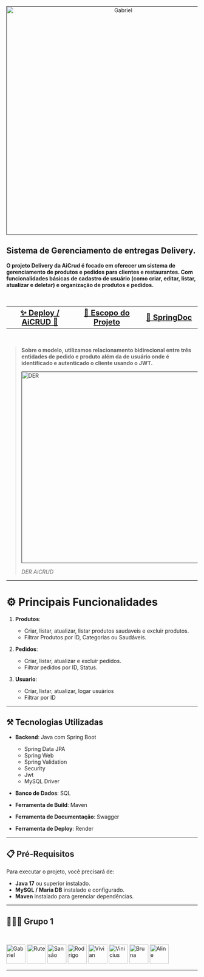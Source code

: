 <div style="text-align: center">
<a href=""><img src="https://media.discordapp.net/attachments/1302025525421936740/1318950951230505030/Captura_de_tela_2024-12-18_102723.png?ex=6764304b&is=6762decb&hm=5138d3c2bd55f64d211d8ab46accdbf68ae3d0b209422c666dda91c9e228ce78&=&format=webp&quality=lossless&width=1279&height=636" title="Gabriel" width="600" height=""></a>
</div>

## Sistema de Gerenciamento de entregas Delivery. 
**O projeto Delivery da AiCrud é focado em oferecer um sistema de gerenciamento de produtos e pedidos para clientes e restaurantes. Com funcionalidades básicas de cadastro de usuário (como criar, editar, listar, atualizar e deletar) e organização de produtos e pedidos.**

<br>

<table>
    <tr>
        <th style="width:35%; font-size:20px;"><a href="https://projetodelivery.onrender.com">✨ Deploy / AiCRUD 🚀</a></th>
	    <th style="width:35%; font-size:20px;"><a href="https://docs.google.com/document/d/1EuzOoA3g9rJgSfKTIItA7iygb5eDrdfWsvq9psoOQHw/edit?tab=t.0">📑 Escopo do Projeto </a></th>
        <th style="width:35%; font-size:20px;"><a href="https://cdn.discordapp.com/attachments/1311368628448530483/1318940537583173713/Projeto_Delivery.pdf?ex=67642698&is=6762d518&hm=cc668d5b02a5c85e44bcbb6d8a904e5f455c33d75f867c635e62ae03884e0c48&">🧩 SpringDoc </a></th>
    </tr>
</table>

<br>

> __Sobre o modelo, utilizamos relacionamento  bidirecional entre três entidades de pedido e produto além da de usuário onde é identificado e autenticado  o cliente usando o JWT.__
>
> <a href=""><img src="https://cdn.discordapp.com/attachments/1311368628448530483/1318564358527385660/image.png?ex=676419c0&is=6762c840&hm=b6bb4243cbdd2c4da9c14298f13ab1abceb68170af22453a690dae198db9a46b&" title="DER" width="1012" height="503"></a>
>
> *DER AiCRUD*



---
#   ⚙️ Principais Funcionalidades

1. **Produtos**:

	- Criar, listar, atualizar, listar produtos saudaveis e excluir produtos.    
    - Filtrar Produtos por ID, Categorias ou Saudáveis.

2. **Pedidos**:
    
    - Criar, listar, atualizar e excluir pedidos.
    - Filtrar pedidos por ID, Status.
    
1.  **Usuario**:
	- Criar, listar, atualizar, logar  usuários
	- Filtrar por ID 

---

##  ⚒️ Tecnologias Utilizadas

- **Backend**: Java com Spring Boot
    
    - Spring Data JPA
    - Spring Web
    - Spring Validation
    - Security
    - Jwt
    - MySQL Driver
    
- **Banco de Dados**: SQL
- **Ferramenta de Build**: Maven
- **Ferramenta de Documentação**: Swagger
- **Ferramenta de Deploy**: Render

---

## 📋 Pré-Requisitos

Para executar o projeto, você precisará de:

- **Java 17** ou superior instalado.
- **MySQL / Maria DB** instalado e configurado.
- **Maven** instalado para gerenciar dependências.

---

## 👩🏽‍💻 Grupo 1

<br>

<a href="[AlvessGS](https://github.com/AlvessGS)"><img src="https://avatars.githubusercontent.com/u/93622833?v=4" title="Gabriel" width="50" height="50"></a> <a href="https://github.com/Rute-r"><img src="https://avatars.githubusercontent.com/u/98761708?v=4" title="Rute" width="50" height="50"></a> <a href="https://github.com/sansaovieira"><img src="https://avatars.githubusercontent.com/u/105690796?v=4" title="Sansão" width="50" height="50"></a> <a href="https://github.com/rudr1gu"><img src="https://avatars.githubusercontent.com/u/141527442?v=4" title="Rodrigo" width="50" height="50"></a> <a href="https://github.com/vivianrcc"><img src="https://avatars.githubusercontent.com/u/147281523?v=4" title="Vivian" width="50" height="50"></a> <a href="https://github.com/vsmau"><img src="https://avatars.githubusercontent.com/u/170134485?v=4" title="Vinicius" width="50" height="50"></a> <a href="https://github.com/brartioli"><img src="https://avatars.githubusercontent.com/u/177882831?v=4" title="Bruna" width="50" height="50"></a> <a href="https://github.com/4lineferreira"><img src="https://avatars.githubusercontent.com/u/179061211?v=4" title="Aline" width="50" height="50"></a>

---
